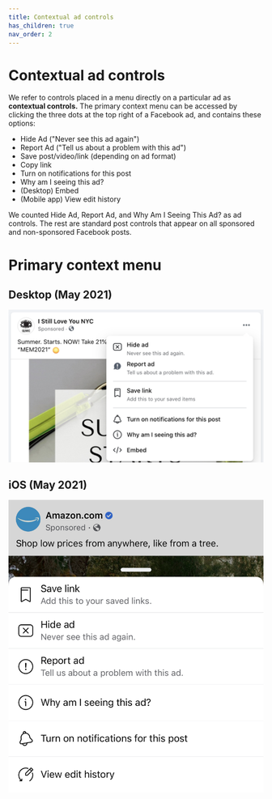 ```yaml
---
title: Contextual ad controls
has_children: true
nav_order: 2
---
```


# Contextual ad controls

We refer to controls placed in a menu directly on a particular ad as **contextual controls.** The primary context menu can be accessed by clicking the three dots at the top right of a Facebook ad, and contains these options:

* Hide Ad ("Never see this ad again")
* Report Ad ("Tell us about a problem with this ad")
* Save post/video/link (depending on ad format)
* Copy link
* Turn on notifications for this post
* Why am I seeing this ad?
* (Desktop) Embed
* (Mobile app) View edit history

We counted Hide Ad, Report Ad, and Why Am I Seeing This Ad? as ad controls. The rest are standard post controls that appear on all sponsored and non-sponsored Facebook posts.

# Primary context menu

## Desktop (May 2021)
![primary context menu on desktop](contextual/inline-menu-desktop.png)

## iOS (May 2021)
![primary context menu on iOS](contextual/inline-menu-mobile.jpeg)
